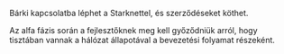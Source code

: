 Bárki kapcsolatba léphet a Starknettel, és szerződéseket köthet.

Az alfa fázis során a fejlesztőknek meg kell győződniük arról, hogy tisztában vannak a hálózat állapotával a bevezetési folyamat részeként.